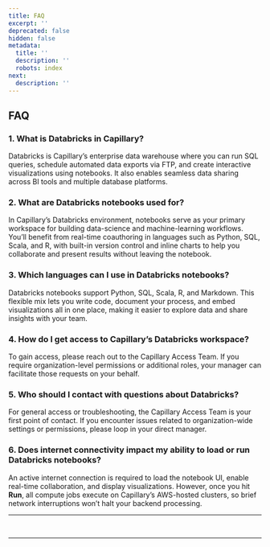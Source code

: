 ```yaml
---
title: FAQ
excerpt: ''
deprecated: false
hidden: false
metadata:
  title: ''
  description: ''
  robots: index
next:
  description: ''
---
```

## FAQ

### 1. What is Databricks in Capillary?

Databricks is Capillary’s enterprise data warehouse where you can run SQL queries, schedule automated data exports via FTP, and create interactive visualizations using notebooks. It also enables seamless data sharing across BI tools and multiple database platforms.

### 2. What are Databricks notebooks used for?

In Capillary’s Databricks environment, notebooks serve as your primary workspace for building data-science and machine-learning workflows. You’ll benefit from real-time coauthoring in languages such as Python, SQL, Scala, and R, with built-in version control and inline charts to help you collaborate and present results without leaving the notebook.

### 3. Which languages can I use in Databricks notebooks?

Databricks notebooks support Python, SQL, Scala, R, and Markdown. This flexible mix lets you write code, document your process, and embed visualizations all in one place, making it easier to explore data and share insights with your team.

### 4. How do I get access to Capillary’s Databricks workspace?

To gain access, please reach out to the Capillary Access Team. If you require organization-level permissions or additional roles, your manager can facilitate those requests on your behalf.

### 5. Who should I contact with questions about Databricks?

For general access or troubleshooting, the Capillary Access Team is your first point of contact. If you encounter issues related to organization-wide settings or permissions, please loop in your direct manager.

### 6. Does internet connectivity impact my ability to load or run Databricks notebooks?

An active internet connection is required to load the notebook UI, enable real-time collaboration, and display visualizations. However, once you hit **Run**, all compute jobs execute on Capillary’s AWS-hosted clusters, so brief network interruptions won’t halt your backend processing.

***

<br />

***
